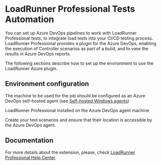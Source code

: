 # LoadRunner Professional Tests Automation

You can set up Azure DevOps pipelines to work with LoadRunner Professional tests, to integrate load tests into your CI/CD testing process. LoadRunner Professional provides a plugin for the Azure DevOps, enabling the execution of Controller scenarios as part of a build, and to view the results in Azure DevOps reports.

The following sections describe how to set up the environment to use the LoadRunner Azure plugin.

## Environment configuration

The machine to be used for the job should be configured as an Azure DevOps self-hosted agent (see [Self-hosted Windows agents](https://docs.microsoft.com/en-us/azure/devops/pipelines/agents/v2-windows?view=azure-devops))

LoadRunner Professional installed on the Azure DevOps agent machine

Create your test scenarios and ensure that their location is accessible by the Azure DevOps agent.

## Documentation

For more details about the extension, please, check [LoadRunner Professional Help Center](https://admhelp.microfocus.com/lr/en/latest/help/WebHelp/Content/Controller/Azure_DevOps.htm).
